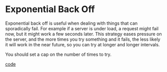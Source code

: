 # Exponential Back Off

Exponential back off is useful when dealing with things that can sporadically fail. For example if a server is under load,
a request might fail now, but it might work a few seconds later. This strategy eases pressure on the server, and the more times you try something and it fails,
the less likely it will work in the near future, so you can try at longer and longer intervals.

You should set a cap on the number of times to try.

[code](http://jsfiddle.net/pajtai/pLka0ow9/)
